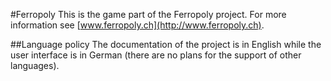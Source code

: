 #Ferropoly 
This is the game part of the Ferropoly project. For more information see [www.ferropoly.ch](http://www.ferropoly.ch).

##Language policy
The documentation of the project is  in English while the user interface is in German (there are no plans for the support of other
languages).
